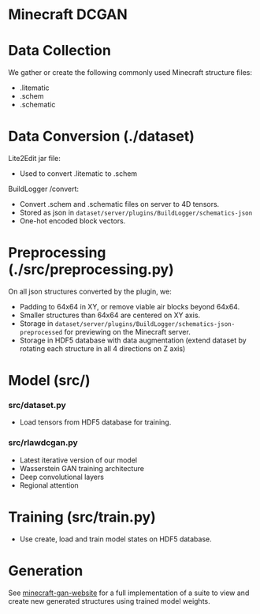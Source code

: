 # Minecraft DCGAN

# Data Collection

We gather or create the following commonly used Minecraft structure files:
- .litematic
- .schem
- .schematic

# Data Conversion (./dataset)

Lite2Edit jar file:
- Used to convert .litematic to .schem

BuildLogger /convert:
- Convert .schem and .schematic files on server to 4D tensors.
- Stored as json in `dataset/server/plugins/BuildLogger/schematics-json`
- One-hot encoded block vectors.

# Preprocessing (./src/preprocessing.py)

On all json structures converted by the plugin, we:
- Padding to 64x64 in XY, or remove viable air blocks beyond 64x64.
- Smaller structures than 64x64 are centered on XY axis.
- Storage in `dataset/server/plugins/BuildLogger/schematics-json-preprocessed` for previewing on the Minecraft server.
- Storage in HDF5 database with data augmentation (extend dataset by rotating each structure in all 4 directions on Z axis)

# Model (src/)

### src/dataset.py
- Load tensors from HDF5 database for training.

### src/rlawdcgan.py
- Latest iterative version of our model
- Wasserstein GAN training architecture
- Deep convolutional layers
- Regional attention

# Training (src/train.py)

- Use create, load and train model states on HDF5 database.

# Generation

See [minecraft-gan-website](https://github.com/deneke-research/minecraft-gan-website) for a full implementation of a suite to view and create new generated structures using trained model weights.
